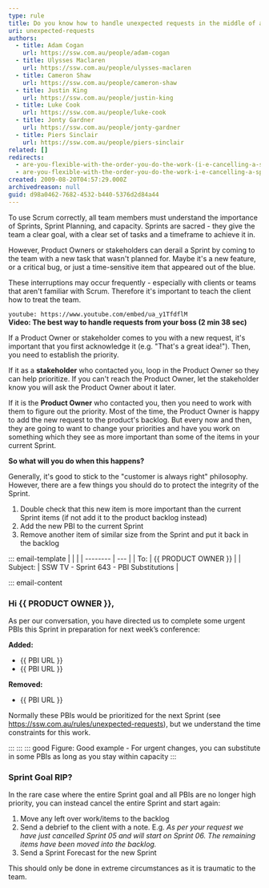 ```yaml
---
type: rule
title: Do you know how to handle unexpected requests in the middle of a Sprint?
uri: unexpected-requests
authors:
  - title: Adam Cogan
    url: https://ssw.com.au/people/adam-cogan
  - title: Ulysses Maclaren
    url: https://ssw.com.au/people/ulysses-maclaren
  - title: Cameron Shaw
    url: https://ssw.com.au/people/cameron-shaw
  - title: Justin King
    url: https://ssw.com.au/people/justin-king
  - title: Luke Cook
    url: https://ssw.com.au/people/luke-cook
  - title: Jonty Gardner
    url: https://ssw.com.au/people/jonty-gardner
  - title: Piers Sinclair
    url: https://ssw.com.au/people/piers-sinclair
related: []
redirects:
  - are-you-flexible-with-the-order-you-do-the-work-(i-e-cancelling-a-sprint)
  - are-you-flexible-with-the-order-you-do-the-work-i-e-cancelling-a-sprint
created: 2009-08-20T04:57:29.000Z
archivedreason: null
guid: d98a0462-7682-4532-b440-5376d2d84a44
---
```

To use Scrum correctly, all team members must understand the importance of Sprints, Sprint Planning, and capacity. Sprints are sacred - they give the team a clear goal, with a clear set of tasks and a timeframe to achieve it in.

However, Product Owners or stakeholders can derail a Sprint by coming to the team with a new task that wasn't planned for. Maybe it's a new feature, or a critical bug, or just a time-sensitive item that appeared out of the blue.

These interruptions may occur frequently - especially with clients or teams that aren't familiar with Scrum. Therefore it's important to teach the client how to treat the team.

<!--endintro-->
`youtube: https://www.youtube.com/embed/ua_y1TfdflM`   
**Video: The best way to handle requests from your boss (2 min 38 sec)**

If a Product Owner or stakeholder comes to you with a new request, it's important that you first acknowledge it (e.g. "That's a great idea!"). Then, you need to establish the priority.

If it as a **stakeholder** who contacted you, loop in the Product Owner so they can help prioritize. If you can't reach the Product Owner, let the stakeholder know you will ask the Product Owner about it later.

If it is the **Product Owner** who contacted you, then you need to work with them to figure out the priority. Most of the time, the Product Owner is happy to add the new request to the product's backlog. But every now and then, they are going to want to change your priorities and have you work on something which they see as more important than some of the items in your current Sprint.  

**So what will you do when this happens?**

Generally, it's good to stick to the "customer is always right" philosophy. However, there are a few things you should do to protect the integrity of the Sprint.

1. Double check that this new item is more important than the current Sprint items (if not add it to the product backlog instead)
2. Add the new PBI to the current Sprint
3. Remove another item of similar size from the Sprint and put it back in the backlog

::: email-template
|          |     |
| -------- | --- |
| To:      | {{ PRODUCT OWNER }} |
| Subject: | SSW TV - Sprint 643 - PBI Substitutions |

::: email-content  

### Hi {{ PRODUCT OWNER }},

As per our conversation, you have directed us to complete some urgent PBIs this Sprint in preparation for next week’s conference:

**Added:**


- {{ PBI URL }}
- {{ PBI URL }}


**Removed:**

- {{ PBI URL }}


Normally these PBIs would be prioritized for the next Sprint (see https://ssw.com.au/rules/unexpected-requests), but we understand the time constraints for this work.

:::
:::
::: good
Figure: Good example - For urgent changes, you can substitute in some PBIs as long as you stay within capacity
::: 

### Sprint Goal RIP?

In the rare case where the entire Sprint goal and all PBIs are no longer high priority, you can instead cancel the entire Sprint and start again:

1. Move any left over work/items to the backlog
2. Send a debrief to the client with a note. E.g. *As per your request we have just cancelled Sprint 05 and will start on Sprint 06. The remaining items have been moved into the backlog.*
3. Send a Sprint Forecast for the new Sprint

This should only be done in extreme circumstances as it is traumatic to the team.
